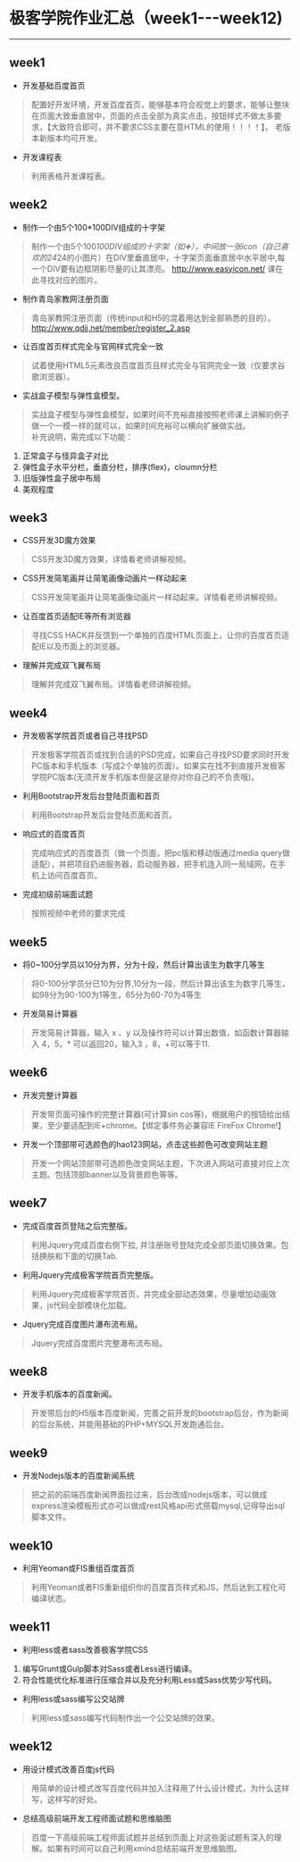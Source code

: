 # 极客学院作业汇总（week1---week12) #

----------


## week1 ##
- 开发基础百度首页
> 配置好开发环境，开发百度首页，能够基本符合视觉上的要求，能够让整块在页面大致垂直居中，页面的点击全部为真实点击，按钮样式不做太多要求，【大致符合即可，并不要求CSS主要在意HTML的使用！！！！】。 老版本新版本均可开发。 

- 开发课程表
> 利用表格开发课程表。

## week2 ##
- 制作一个由5个100*100DIV组成的十字架
> 制作一个由5个100*100DIV组成的十字架（如➕），中间放一张icon（自己喜欢的24*24的小图片）在DIV里垂直居中，十字架页面垂直居中水平居中,每一个DIV要有边框阴影尽量的让其漂亮。 http://www.easyicon.net/ 课在此寻找对应的图片。

- 制作青岛家教网注册页面
> 青岛家教网注册页面（传统input和H5的混着用达到全部熟悉的目的）。
> http://www.qdjj.net/member/register_2.asp

- 让百度首页样式完全与官网样式完全一致
> 试着使用HTML5元素改良百度首页且样式完全与官网完全一致（仅要求谷歌浏览器）。

- 实战盒子模型与弹性盒模型。
> 实战盒子模型与弹性盒模型，如果时间不充裕直接按照老师课上讲解的例子做一个一模一样的就可以，如果时间充裕可以横向扩展做实战。<br>
> 补充说明，需完成以下功能：
> 
1. 正常盒子与怪异盒子对比
2. 弹性盒子水平分栏，垂直分栏，排序(flex)，cloumn分栏
3. 旧版弹性盒子居中布局
4. 美观程度

## week3 ##

- CSS开发3D魔方效果
> CSS开发3D魔方效果，详情看老师讲解视频。

- CSS开发简笔画并让简笔画像动画片一样动起来
> CSS开发简笔画并让简笔画像动画片一样动起来。详情看老师讲解视频。

- 让百度首页适配IE等所有浏览器
> 寻找CSS HACK并反馈到一个单独的百度HTML页面上，让你的百度首页适配IE以及市面上的浏览器。

- 理解并完成双飞翼布局
> 理解并完成双飞翼布局。详情看老师讲解视频。

## week4 ##
 
- 开发极客学院首页或者自己寻找PSD
> 开发极客学院首页或找到合适的PSD完成，如果自己寻找PSD要求同时开发PC版本和手机版本（写成2个单独的页面）。如果实在找不到直接开发极客学院PC版本(无须开发手机版本但是这是你对你自己的不负责哦)。

- 利用Bootstrap开发后台登陆页面和首页
> 利用Bootstrap开发后台登陆页面和首页。

- 响应式的百度首页
> 完成响应式的百度首页（做一个页面，把pc版和移动版通过media query做适配），并把项目扔进服务器，启动服务器，把手机连入同一局域网，在手机上访问百度首页。

- 完成初级前端面试题
> 按照视频中老师的要求完成

## week5 ##


- 将0~100分学员以10分为界，分为十段，然后计算出该生为数字几等生
> 将0-100分学员分已10为分界,10分为一段，然后计算出该生为数字几等生，如98分为90-100为1等生，65分为60-70为4等生

- 开发简易计算器
> 开发简易计算器，输入 x 、y 以及操作符可以计算出数值，如函数计算器输入 4，5，* 可以返回20，输入3 ，8，+可以等于11.


## week6 ##

- 开发完整计算器
> 开发带页面可操作的完整计算器(可计算sin cos等)，根据用户的按钮给出结果，至少要适配到IE+chrome。【绑定事件务必兼容IE FireFox Chrome!】

- 开发一个顶部带可选颜色的hao123网站，点击这些颜色可改变网站主题
> 开发一个网站顶部带可选颜色改变网站主题，下次进入网站可直接对应上次主题。包括顶部banner以及背景颜色等等。


## week7 ##

- 完成百度首页登陆之后完整版。
> 利用Jquery完成百度右侧下拉, 并注册账号登陆完成全部页面切换效果。包括换肤和下面的切换Tab.

- 利用Jquery完成极客学院首页完整版。
> 利用Jquery完成极客学院首页，并完成全部动态效果，尽量增加动画效果，js代码全部模块化加载。

- Jquery完成百度图片瀑布流布局。
> Jquery完成百度图片完整瀑布流布局。


## week8 ##

- 开发手机版本的百度新闻。

> 开发带后台的H5版本百度新闻，完善之前开发的bootstrap后台，作为新闻的后台系统，并能用基础的PHP+MYSQL开发跑通后台。


## week9 ##

- 开发Nodejs版本的百度新闻系统

> 把之前的前端百度新闻界面拉过来，后台改成nodejs版本，可以做成express渲染模板形式亦可以做成rest风格api形式搭载mysql,记得导出sql脚本文件。

## week10 ##

- 利用Yeoman或FIS重组百度首页

> 利用Yeoman或者FIS重新组织你的百度首页样式和JS，然后达到工程化可编译状态。

## week11 ##

- 利用less或者sass改善极客学院CSS

> 
1. 编写Grunt或Gulp脚本对Sass或者Less进行编译。
2. 符合性能优化标准进行压缩合并以及充分利用Less或Sass优势少写代码。

- 利用less或sass编写公交站牌

> 利用less或sass编写代码制作出一个公交站牌的效果。

## week12 ##

- 用设计模式改善百度js代码
> 用简单的设计模式改写百度代码并加入注释用了什么设计模式，为什么这样写，这样写的好处。

- 总结高级前端开发工程师面试题和思维脑图
> 百度一下高级前端工程师面试题并总结到页面上对这些面试题有深入的理解。如果有时间可以自己利用xmind总结前端开发思维脑图。

